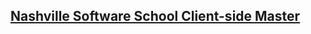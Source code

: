 ## [Nashville Software School Client-side Master](https://github.com/nashville-software-school/client-side-mastery)
